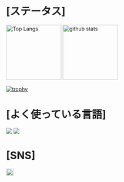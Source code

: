<h1>[ステータス]</h1>
<p align="left"> 
  <img alt="Top Langs" height="150px" src="https://github-readme-stats.vercel.app/api/top-langs/?username=Ringoame196&layout=compact&count_private=true&show_icons=true&theme=cobalt" />
  <img alt="github stats" height="150px" src="https://github-readme-stats.vercel.app/api?username=Ringoame196&count_private=true&show_icons=true&show_icons=true&theme=onedark" />
</p>

[![trophy](https://github-profile-trophy.vercel.app/?username=Ringoame196&theme=onedark&column=7
)](https://github.com/ryo-ma/github-profile-trophy)

<h1>[よく使っている言語]</h1>
<img src="https://img.shields.io/badge/-Kotlin-0095D5.svg?logo=kotlin&style=plastic">
<img src="https://img.shields.io/badge/-Java-007396.svg?logo=java&style=plastic">

<h1>[SNS]</h1>
<a href="http://twitter.com/Ringoame196">
    <img height="20" src="https://img.shields.io/twitter/follow/Ringoame196?label=Twitter&logo=twitter&style=flat" />
  </a>
